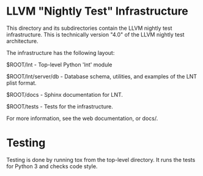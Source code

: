 LLVM "Nightly Test" Infrastructure
==================================

This directory and its subdirectories contain the LLVM nightly test
infrastructure. This is technically version "4.0" of the LLVM nightly test
architecture.

The infrastructure has the following layout:

 $ROOT/lnt - Top-level Python 'lnt' module

 $ROOT/lnt/server/db - Database schema, utilities, and examples of the LNT plist format.

 $ROOT/docs - Sphinx documentation for LNT.

 $ROOT/tests - Tests for the infrastructure.

For more information, see the web documentation, or docs/.

Testing
=======

Testing is done by running tox from the top-level directory. It runs the tests
for Python 3 and checks code style.
